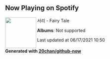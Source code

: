 ## Now Playing on Spotify

[<img align="left" width="100" src="https://i.scdn.co/image/ab67616d0000b273ffd2d252ce504dac86a25efc">](https://open.spotify.com/album/0srUbfZOMUBwUitQGQeUca)

서리 - Fairy Tale

**Albums**: Not supported

Last updated at 06/17/2021 10:50

#### Generated with [20chan/github-now](https://github.com/20chan/github-now)


<!--
**20chan/20chan** is a ✨ _special_ ✨ repository because its `README.md` (this file) appears on your GitHub profile.

Here are some ideas to get you started:

- 🔭 I’m currently working on ...
- 🌱 I’m currently learning ...
- 👯 I’m looking to collaborate on ...
- 🤔 I’m looking for help with ...
- 💬 Ask me about ...
- 📫 How to reach me: ...
- 😄 Pronouns: ...
- ⚡ Fun fact: ...
-->
